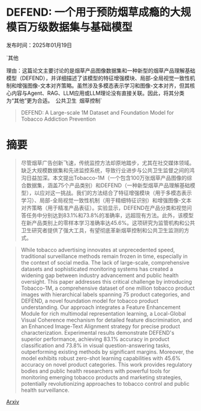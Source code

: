 # DEFEND: 一个用于预防烟草成瘾的大规模百万级数据集与基础模型

发布时间：2025年01月19日

`其他

理由：这篇论文主要讨论的是烟草产品图像数据集和一种新型的烟草产品理解基础模型（DEFEND），并详细描述了该模型的特征增强模块、局部-全局视觉一致性机制和增强图像-文本对齐策略。虽然涉及多模态表示学习和图像-文本对齐，但其核心内容与Agent、RAG、LLM应用或LLM理论没有直接关联。因此，将其分类为“其他”更为合适。` `公共卫生` `烟草控制`

> DEFEND: A Large-scale 1M Dataset and Foundation Model for Tobacco Addiction Prevention

# 摘要

> 尽管烟草广告创新飞速，传统监控方法却原地踏步，尤其在社交媒体领域。缺乏大规模数据集和先进监控系统，导致行业进步与公共卫生监督之间的鸿沟日益加深。本文提出Tobacco-1M（一个包含100万张烟草产品图像的综合数据集，涵盖75个产品类别）和DEFEND（一种新型烟草产品理解基础模型），以应对这一挑战。我们的方法结合了特征增强模块（用于多模态表示学习）、局部-全局视觉一致性机制（用于精细特征识别）和增强图像-文本对齐策略（用于精准产品表征）。实验显示，DEFEND在产品分类和视觉问答任务中分别达到83.1%和73.8%的准确率，远超现有方法。此外，该模型在新产品类别上的零样本学习准确率达45.6%。这项研究为监管机构和公共卫生研究者提供了强大工具，有望彻底革新烟草控制和公共卫生监测的方式。

> While tobacco advertising innovates at unprecedented speed, traditional surveillance methods remain frozen in time, especially in the context of social media. The lack of large-scale, comprehensive datasets and sophisticated monitoring systems has created a widening gap between industry advancement and public health oversight. This paper addresses this critical challenge by introducing Tobacco-1M, a comprehensive dataset of one million tobacco product images with hierarchical labels spanning 75 product categories, and DEFEND, a novel foundation model for tobacco product understanding. Our approach integrates a Feature Enhancement Module for rich multimodal representation learning, a Local-Global Visual Coherence mechanism for detailed feature discrimination, and an Enhanced Image-Text Alignment strategy for precise product characterization. Experimental results demonstrate DEFEND's superior performance, achieving 83.1% accuracy in product classification and 73.8% in visual question-answering tasks, outperforming existing methods by significant margins. Moreover, the model exhibits robust zero-shot learning capabilities with 45.6% accuracy on novel product categories. This work provides regulatory bodies and public health researchers with powerful tools for monitoring emerging tobacco products and marketing strategies, potentially revolutionizing approaches to tobacco control and public health surveillance.

[Arxiv](https://arxiv.org/abs/2501.13950)